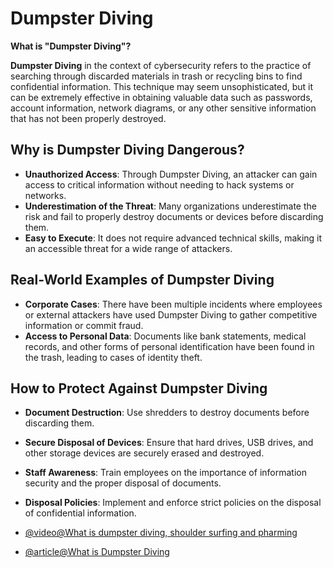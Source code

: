 # Dumpster Diving

**What is "Dumpster Diving"?**

**Dumpster Diving** in the context of cybersecurity refers to the practice of searching through discarded materials in trash or recycling bins to find confidential information. This technique may seem unsophisticated, but it can be extremely effective in obtaining valuable data such as passwords, account information, network diagrams, or any other sensitive information that has not been properly destroyed.

## Why is Dumpster Diving Dangerous?

- **Unauthorized Access**: Through Dumpster Diving, an attacker can gain access to critical information without needing to hack systems or networks.
- **Underestimation of the Threat**: Many organizations underestimate the risk and fail to properly destroy documents or devices before discarding them.
- **Easy to Execute**: It does not require advanced technical skills, making it an accessible threat for a wide range of attackers.

## Real-World Examples of Dumpster Diving

- **Corporate Cases**: There have been multiple incidents where employees or external attackers have used Dumpster Diving to gather competitive information or commit fraud.
- **Access to Personal Data**: Documents like bank statements, medical records, and other forms of personal identification have been found in the trash, leading to cases of identity theft.

## How to Protect Against Dumpster Diving

- **Document Destruction**: Use shredders to destroy documents before discarding them.
- **Secure Disposal of Devices**: Ensure that hard drives, USB drives, and other storage devices are securely erased and destroyed.
- **Staff Awareness**: Train employees on the importance of information security and the proper disposal of documents.
- **Disposal Policies**: Implement and enforce strict policies on the disposal of confidential information.

- [@video@What is dumpster diving, shoulder surfing and pharming](https://www.youtube.com/watch?v=UkVPbQpeyxY)
- [@article@What is Dumpster Diving](https://powerdmarc.com/dumpster-diving-in-cybersecurity/)
